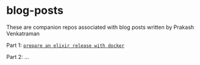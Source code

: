 # blog-posts

These are companion repos associated with blog posts written by Prakash Venkatraman

Part 1: [`prepare an elixir release with docker`](https://blog.carbonfive.com/2020/02/04/cross-platform-elixir-releases-with-docker/) 

Part 2: ...
